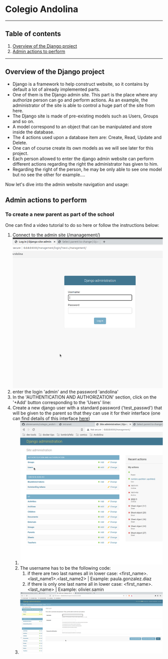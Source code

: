 # Colegio Andolina
***
## Table of contents
1. [Overview of the Django project](#overview-of-the-django-project) 
2. [Admin actions to perform](#admin-actions-to-perform)

***

<a name="overview-of-the-django-project"></a>
## Overview of the Django project  
- Django is a framework to help construct website, so it contains by default a lot of already implemented parts.  
- One of them is the Django admin site. This part is the place where any authorize person can go and perform actions. As an example, the administrator of the site is able to control a huge part of the site from here.   
- The Django site is made of pre-existing models such as Users, Groups and so on. 
- A model correspond to an object that can be manipulated and store inside the database.  
- The 4 actions used upon a database item are: Create, Read, Update and Delete.
- One can of course create its own models as we will see later for this project.
- Each person allowed to enter the django admin website can perform different actions regarding the right the administrator has given to him.
- Regarding the right of the person, he may be only able to see one model but no see the other for example....

Now let's dive into the admin website navigation and usage:

<a name="admin-actions-to-perform"></a>
## Admin actions to perform  

### To create a new parent as part of the school
One can find a video tutorial to do so here  or follow the instructions below:

1. Connect to the admin site (/management/) 
![image](images/admin_login.png)
2. enter the login 'admin' and the password 'andolina'
3. In the 'AUTHENTICATION AND AUTHORIZATION' section, click on the '+Add' button corresponding to the 'Users' line:
4. Create a new django user with a standard password ('test_passwd') that will be given to the parent so that they can use it for their interface (one can find details of this interface [here](parent_usage_documentation.md))
   1. ![image](images/user_creation_by_admin.png)
   2. The username has to be the following code: 
      1. if there are two last names all in lower case: <first_name>.<last_name1>.<last_name2> | Example: paula.gonzalez.diaz
      2. if there is only one last name all in lower case: <first_name>.<last_name> | Example: olivier.samin
   3. ![image](images/user_creation_by_admin2.png)